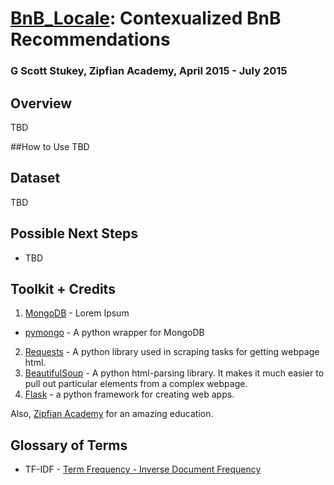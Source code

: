 # [BnB_Locale](http://github.com/gscottstukey/bnb_locale): Contexualized BnB Recommendations

### G Scott Stukey, Zipfian Academy, April 2015 - July 2015


## Overview
TBD


##How to Use
TBD


## Dataset
TBD


## Possible Next Steps
* TBD


## Toolkit + Credits
1. [MongoDB](http://www.mongodb.org/) - Lorem Ipsum
  * [pymongo](https://github.com/mongodb/mongo-python-driver) - A python wrapper for MongoDB
2. [Requests](http://docs.python-requests.org/en/latest/) - A python library used in scraping tasks for getting webpage html.
3. [BeautifulSoup](http://www.crummy.com/software/BeautifulSoup/) - A python html-parsing library. It makes it much easier to pull out particular elements from a complex webpage.
4. [Flask](http://flask.pocoo.org/) - a python framework for creating web apps.

Also, [Zipfian Academy](http://www.zipfianacademy.com/) for an amazing education. 

## Glossary of Terms
* TF-IDF - [Term Frequency - Inverse Document Frequency](http://en.wikipedia.org/wiki/Tf%E2%80%93idf)
